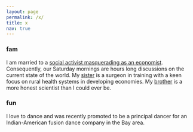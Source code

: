 ```yaml
---
layout: page
permalink: /x/
title: x
nav: true
---
```


### fam
I am married to a [social activist masquerading as an economist](https://www.shekhar.me). Consequently, our Saturday mornings are hours long discussions on the current state of the world. My [sister](https://www.linkedin.com/in/mohanmonali/) is a surgeon in training with a keen focus on rural health systems in developing economies. My [brother](https://ravimohan.net/about/) is a more honest scientist than I could ever be.

### fun
I love to dance and was recently promoted to be a principal dancer for an Indian-American fusion dance company in the Bay area.
